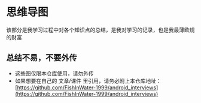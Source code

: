 # 思维导图

该部分是我学习过程中对各个知识点的总结，是我对学习的记录，也是我最薄欧规的财富

## 总结不易，不要外传
- 这些图仅限本仓库使用，请勿外传
- 如果想要在自己的 文章/课件 里引用，请务必附上本仓库地址：[https://github.com/FishInWater-1999/android_interviews](https://github.com/FishInWater-1999/android_interviews)


![]()

